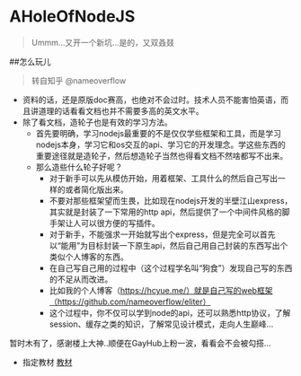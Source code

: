 # AHoleOfNodeJS
> Ummm...又开一个新坑...是的，又双叒叕


##怎么玩儿
> 转自知乎 @nameoverflow

- 资料的话，还是原版doc赛高，也绝对不会过时。技术人员不能害怕英语，而且讲道理的话看看文档也并不需要多高的英文水平。
- 除了看文档，造轮子也是有效的学习方法。
    - 首先要明确，学习nodejs最重要的不是仅仅学些框架和工具，而是学习nodejs本身，学习它和os交互的api、学习它的开发理念。学这些东西的重要途径就是造轮子，然后想造轮子当然也得看文档不然啥都写不出来。
    - 那么造些什么轮子好呢？
      - 对于新手可以先从模仿开始，用着框架、工具什么的然后自己写出一样的或者简化版出来。
      - 不要对那些框架望而生畏，比如现在nodejs开发的半壁江山express，其实就是封装了一下常用的http api，然后提供了一个中间件风格的脚手架让人可以很方便的写插件。
      - 对于新手，不能强求一开始就写出个express，但是完全可以首先以“能用”为目标封装一下原生api，然后自己用自己封装的东西写出个类似个人博客的东西。
      - 在自己写自己用的过程中（这个过程学名叫“狗食”）发现自己写的东西的不足从而改进。
      - 比如我的个人博客（https://hcyue.me/）就是自己写的web框架（https://github.com/nameoverflow/eliter）
      - 这个过程中，你不仅可以学到node的api，还可以熟悉http协议，了解session、缓存之类的知识，了解常见设计模式，走向人生巅峰…

暂时木有了，感谢楼上大神..顺便在GayHub上粉一波，看看会不会被勾搭...
- 指定教材
[教材](https://github.com/alsotang/node-lessons)
